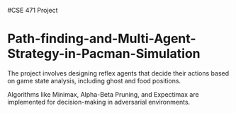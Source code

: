 #CSE 471 Project 
# Path-finding-and-Multi-Agent-Strategy-in-Pacman-Simulation

The project involves designing reflex agents that decide their actions based on game state analysis, including ghost and food positions.  

Algorithms like Minimax, Alpha-Beta Pruning, and Expectimax are implemented for decision-making in adversarial environments.  

